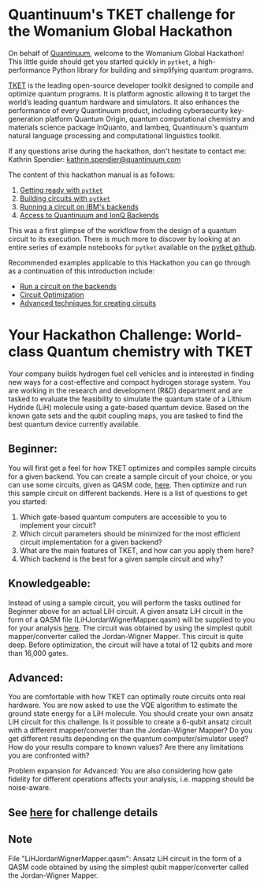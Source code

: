 # Quantinuum's TKET challenge for the Womanium Global Hackathon

On behalf of [Quantinuum](https://www.quantinuum.com/), welcome to the Womanium Global Hackathon! This little guide should get you started quickly in `pytket`, a high-performance Python library for building and simplifying quantum programs.

[TKET](https://www.quantinuum.com/developers/tket) is the leading open-source developer toolkit designed to compile and optimize quantum programs. It is platform agnostic allowing it to target the world’s leading quantum hardware and simulators. It also enhances the performance of every Quantinuum product, including cybersecurity key-generation platform Quantum Origin, quantum computational chemistry and materials science package InQuanto, and lambeq, Quantinuum's quantum natural language processing and computational linguistics toolkit. 

If any questions arise during the hackathon, don't hesitate to contact me:
Kathrin Spendier: [kathrin.spendier@quantinuum.com](mailto:kathrin.spendier@quantinuum.com)

The content of this hackathon manual is as follows:
1) [Getting ready with `pytket`](https://github.com/spendierk/Womanium_Hackathon_TKET_2022/blob/main/Getting%20ready%20with%20pytket.ipynb)
2) [Building circuits with `pytket`](https://github.com/spendierk/Womanium_Hackathon_TKET_2022/blob/main/Building%20circuits%20with%20pytket.ipynb)
3) [Running a circuit on IBM's backends](https://github.com/spendierk/Womanium_Hackathon_TKET_2022/blob/main/Running%20a%20circuit%20on%20IBM's%20backends.ipynb)
4) [Access to Quantinuum and IonQ Backends](https://github.com/spendierk/Womanium_Hackathon_TKET_2022/blob/main/Access%20to%20Quantinuum%20and%20IonQ%20Backends.ipynb)

This was a first glimpse of the workflow from the design of a quantum circuit to its execution. There is much more to discover by looking at an entire series of example notebooks for `pytket`
available on the [pytket github](https://github.com/CQCL/pytket/tree/master/examples).

Recommended examples applicable to this Hackathon you can go through as a continuation of this introduction include:
- [Run a circuit on the backends](https://github.com/CQCL/pytket/blob/master/examples/backends_example.ipynb)
- [Circuit Optimization](https://github.com/CQCL/pytket/blob/master/examples/compilation_example.ipynb)
- [Advanced techniques for creating circuits](https://github.com/CQCL/pytket/blob/master/examples/circuit_generation_example.ipynb)


# Your Hackathon Challenge: World-class Quantum chemistry with TKET

Your company builds hydrogen fuel cell vehicles and is interested in finding new ways for a cost-effective and compact hydrogen storage system. You are working in the research and development (R&D) department and are tasked to evaluate the feasibility to simulate the quantum state of a Lithium Hydride (LiH) molecule using a gate-based quantum device. Based on the known gate sets and the qubit coupling maps, you are tasked to find the best quantum device currently available.

## Beginner: 
You will first get a feel for how TKET optimizes and compiles sample circuits for a given backend. You can create a sample circuit of your choice, or you can use some circuits, given as QASM code, [here](https://github.com/spendierk/ethz-hackathon22/tree/main/benchmarking/circuits). Then optimize and run this sample circuit on different backends. Here is a list of questions to get you started:
1)	Which gate-based quantum computers are accessible to you to implement your circuit?
2)	Which circuit parameters should be minimized for the most efficient circuit implementation for a given backend?
3)	What are the main features of TKET, and how can you apply them here?
4)	Which backend is the best for a given sample circuit and why?

## Knowledgeable: 
Instead of using a sample circuit, you will perform the tasks outlined for Beginner above for an actual LiH circuit. A given ansatz LiH circuit in the form of a QASM file (LiHJordanWignerMapper.qasm) will be supplied to you for your analysis [here](https://github.com/spendierk/Womanium_Hackathon_TKET_2022/blob/main/LiHJordanWignerMapper.qasm). The circuit was obtained by using the simplest qubit mapper/converter called the Jordan-Wigner Mapper. This circuit is quite deep. Before optimization, the circuit will have a total of 12 qubits and more than 16,000 gates.

## Advanced: 
You are comfortable with how TKET can optimally route circuits onto real hardware. You are now asked to use the VQE algorithm to estimate the ground state energy for a LiH molecule. You should create your own ansatz LiH circuit for this challenge. Is it possible to create a 6-qubit ansatz circuit with a different mapper/converter than the Jordan-Wigner Mapper? Do you get different results depending on the quantum computer/simulator used? How do your results compare to known values? Are there any limitations you are confronted with?

Problem expansion for Advanced: You are also considering how gate fidelity for different operations affects your analysis, i.e. mapping should be noise-aware. 

## See [here](https://github.com/spendierk/Womanium_Hackathon_TKET_2022/blob/main/2022%20Womanium%20Hackathon%20challenge%20-%20Quantinuum.pdf) for challenge details

## Note
File "LiHJordanWignerMapper.qasm":
Ansatz LiH circuit in the form of a QASM code obtained by using the simplest qubit mapper/converter called the Jordan-Wigner Mapper.
